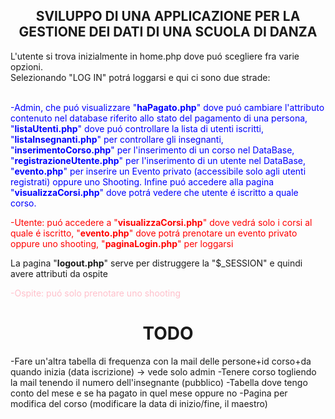<h2 align="center">SVILUPPO DI UNA APPLICAZIONE PER LA GESTIONE DEI DATI DI UNA SCUOLA DI DANZA</h2>
L'utente si trova inizialmente in home.php dove puó scegliere fra varie opzioni.<br>
Selezionando "LOG IN" potrá loggarsi e qui ci sono due strade:<br><br>
<p style="color:blue;"> -Admin, che puó visualizzare "<b>haPagato.php</b>" dove puó cambiare l'attributo contenuto nel database riferito allo stato del pagamento di una persona, "<b>listaUtenti.php</b>" dove puó controllare la lista di utenti iscritti, "<b>listaInsegnanti.php</b>" per controllare gli insegnanti, "<b>inserimentoCorso.php</b>" per l'inserimento di un corso nel DataBase, "<b>registrazioneUtente.php</b>" per l'inserimento di un utente nel DataBase, "<b>evento.php</b>" per inserire un Evento privato (accessibile solo agli utenti registrati) oppure uno Shooting. Infine puó accedere alla pagina "<b>visualizzaCorsi.php</b>" dove potrá vedere che utente é iscritto a quale corso.</p>
<p style="color:red;">-Utente: puó accedere a "<b>visualizzaCorsi.php</b>" dove vedrá solo i corsi al quale é iscritto, "<b>evento.php</b>" dove potrá prenotare un evento privato oppure uno shooting, "<b>paginaLogin.php</b>" per loggarsi</p>

La pagina "<b>logout.php</b>" serve per distruggere la "$\_SESSION" e quindi avere attributi da ospite
<p style="color:pink;">-Ospite: puó solo prenotare uno shooting

 <h1 align="center"> TODO </h1>
-Fare un'altra tabella di frequenza con la mail delle persone+id corso+da quando inizia (data iscrizione) -> vede solo admin
-Tenere corso togliendo la mail tenendo il numero dell'insegnante (pubblico)
-Tabella dove tengo conto del mese e se ha pagato in quel mese oppure no
-Pagina per modifica del corso (modificare la data di inizio/fine, il maestro)
